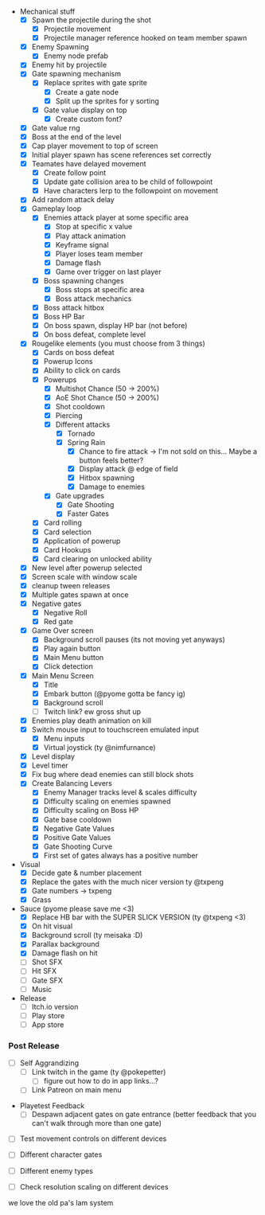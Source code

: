 - Mechanical stuff
	- [x] Spawn the projectile during the shot
		- [x] Projectile movement
		- [x] Projectile manager reference hooked on team member spawn
	- [x] Enemy Spawning
		- [x] Enemy node prefab
	- [x] Enemy hit by projectile
	- [x] Gate spawning mechanism
		- [x] Replace sprites with gate sprite
			- [x] Create a gate node
			- [x] Split up the sprites for y sorting
		- [x] Gate value display on top
			- [x] Create custom font?
	- [x] Gate value rng
	- [x] Boss at the end of the level
	- [x] Cap player movement to top of screen
	- [x] Initial player spawn has scene references set correctly
	- [x] Teamates have delayed movement
		- [x] Create follow point
		- [x] Update gate collision area to be child of followpoint
		- [x] Have characters lerp to the followpoint on movement
	- [x] Add random attack delay
	- [x] Gameplay loop
		- [x] Enemies attack player at some specific area
			- [x] Stop at specific x value
			- [x] Play attack animation
			- [x] Keyframe signal
			- [x] Player loses team member
			- [x] Damage flash
			- [x] Game over trigger on last player
		- [x] Boss spawning changes
			- [x] Boss stops at specific area
			- [x] Boss attack mechanics
		- [x] Boss attack hitbox
		- [x] Boss HP Bar
		- [x] On boss spawn, display HP bar (not before)
		- [x] On boss defeat, complete level
	- [x] Rougelike elements (you must choose from 3 things)
		- [x] Cards on boss defeat
		- [x] Powerup Icons
		- [x] Ability to click on cards
		- [x] Powerups
			- [x] Multishot Chance (50 -> 200%)
			- [x] AoE Shot Chance (50 -> 200%)
			- [x] Shot cooldown
			- [x] Piercing
			- [x] Different attacks
				- [x] Tornado
				- [x] Spring Rain
					- [x] Chance to fire attack -> I'm not sold on this... Maybe a button feels better?
					- [x] Display attack @ edge of field
					- [x] Hitbox spawning
					- [x] Damage to enemies
			- [x] Gate upgrades
				- [x] Gate Shooting
				- [x] Faster Gates
		- [x] Card rolling
		- [x] Card selection
		- [x] Application of powerup
		- [x] Card Hookups
		- [x] Card clearing on unlocked ability
	- [x] New level after powerup selected
	- [x] Screen scale with window scale
	- [x] cleanup tween releases
	- [x] Multiple gates spawn at once
	- [x] Negative gates
		- [x] Negative Roll
		- [x] Red gate
	- [x] Game Over screen
		- [x] Background scroll pauses (its not moving yet anyways)
		- [x] Play again button
		- [x] Main Menu button
		- [x] Click detection
	- [x] Main Menu Screen
		- [x] Title
		- [x] Embark button (@pyome gotta be fancy ig)
		- [x] Background scroll
		- [ ] Twitch link? ew gross shut up
	- [x] Enemies play death animation on kill
	- [x] Switch mouse input to touchscreen emulated input
		- [x] Menu inputs
		- [x] Virtual joystick (ty @nimfurnance)
	- [x] Level display
	- [x] Level timer
	- [x] Fix bug where dead enemies can still block shots
	- [x] Create Balancing Levers
		- [x] Enemy Manager tracks level & scales difficulty
		- [x] Difficulty scaling on enemies spawned
		- [x] Difficulty scaling on Boss HP
		- [x] Gate base cooldown
		- [x] Negative Gate Values
		- [x] Positive Gate Values
		- [x] Gate Shooting Curve
		- [x] First set of gates always has a positive number

- Visual
	- [x] Decide gate & number placement
	- [x] Replace the gates with the much nicer version ty @txpeng
	- [x]  Gate numbers -> txpeng
	- [x] Grass

- Sauce (pyome please save me <3)
	- [x] Replace HB bar with the SUPER SLICK VERSION (ty @txpeng <3) 
	- [x] On hit visual
	- [x] Background scroll (ty meisaka :D)
	- [x] Parallax background
	- [x] Damage flash on hit
	- [ ] Shot SFX
	- [ ] Hit SFX
	- [ ] Gate SFX
	- [ ] Music

- Release
	- [ ] Itch.io version
	- [ ] Play store
	- [ ] App store
### Post Release

 - [ ] Self Aggrandizing
	 - [ ] Link twitch in the game (ty @pokepetter)
		 - [ ] figure out how to do in app links...?
	 - [ ] Link Patreon on main menu

- Playetest Feedback
	- [ ] Despawn adjacent gates on gate entrance (better feedback that you can't walk through more than one gate)

- [ ] Test movement controls on different devices
- [ ] Different character gates
- [ ] Different enemy types
- [ ] Check resolution scaling on different devices



we love the old pa's lam system 